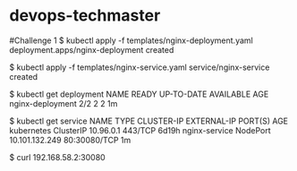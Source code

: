 # devops-techmaster

#Challenge 1
$ kubectl apply -f templates/nginx-deployment.yaml
deployment.apps/nginx-deployment created

$ kubectl apply -f templates/nginx-service.yaml
service/nginx-service created

$ kubectl get deployment
NAME               READY   UP-TO-DATE   AVAILABLE   AGE
nginx-deployment   2/2     2            2           1m

$ kubectl get service
NAME            TYPE       CLUSTER-IP      EXTERNAL-IP   PORT(S)        AGE
kubernetes      ClusterIP  10.96.0.1       <none>        443/TCP        6d19h
nginx-service   NodePort   10.101.132.249  <none>        80:30080/TCP   1m

$ curl 192.168.58.2:30080


